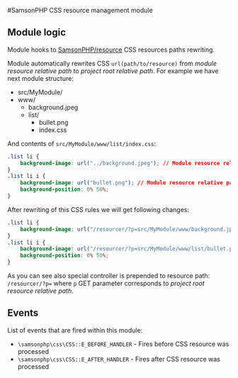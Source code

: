 #SamsonPHP CSS resource management module

## Module logic
Module hooks to [SamsonPHP/resource](https://github.com/samsonphp/resource)
CSS resources paths rewriting.

Module automatically rewrites CSS ```url(path/to/resource)``` from *module resource relative path*
 to *project root relative path*. For example we have next module structure:
 + src/MyModule/
 + www/
   + background.jpeg
   + list/
     + bullet.png
     + index.css

And contents of ```src/MyModule/www/list/index.css```:
```css
.list li {
    background-image: url("../background.jpeg"); // Module resource relative path 
}
.list li i {
    background-image: url("bullet.png"); // Module resource relative path
    background-position: 0% 50%;
}
```

After rewriting of this CSS rules we will get following changes:
```css
.list li {
    background-image: url("/resourcer/?p=src/MyModule/www/background.jpeg"); // Project root relative path 
}
.list li i {
    background-image: url("/resourcer/?p=src/MyModule/www/list/bullet.png"); // Project root relative path
    background-position: 0% 50%;
}
```

As you can see also special controller is prepended to resource path: ```/resourcer/?p=``` where ```p``` GET parameter
corresponds to *project root resource relative path*.

## Events
List of events that are fired within this module:
 * ```\samsonphp\css\CSS::E_BEFORE_HANDLER``` - Fires before CSS resource was processed
 * ```\samsonphp\css\CSS::E_AFTER_HANDLER``` - Fires after CSS resource was processed
